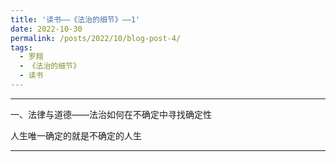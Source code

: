 ```yaml
---
title: '读书——《法治的细节》——1'
date: 2022-10-30
permalink: /posts/2022/10/blog-post-4/
tags:
  - 罗翔
  - 《法治的细节》
  - 读书
---
```


--------

一、法律与道德——法治如何在不确定中寻找确定性

人生唯一确定的就是不确定的人生

--------
